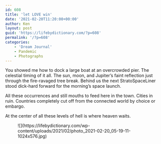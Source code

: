```yaml
---
id: 608
title: 'let LOVE win'
date: '2021-02-20T11:20:00+00:00'
author: Ken
layout: post
guid: 'https://lifebydictionary.com/?p=608'
permalink: '/?p=608'
categories:
    - 'Dream Journal'
    - Pandemic
    - Photographs
---
```


You showed me how to dock a large boat at an overcrowded pier. The celestial timing of it all. The sun, moon, and Jupiter’s faint reflection just through the fire-ravaged tree break. Behind us the next StratoSpaceLiner stood dick-hard forward for the morning’s space launch.

All these occurrences and still mouths to feed here in the town. Cities in ruin. Countries completely cut off from the connected world by choice or embargo.

At the center of all these levels of hell is where heaven waits.

<figure class="wp-block-image size-large is-style-rounded">![](https://lifebydictionary.com/wp-content/uploads/2021/02/photo_2021-02-20_05-19-11-1024x576.jpg)</figure>